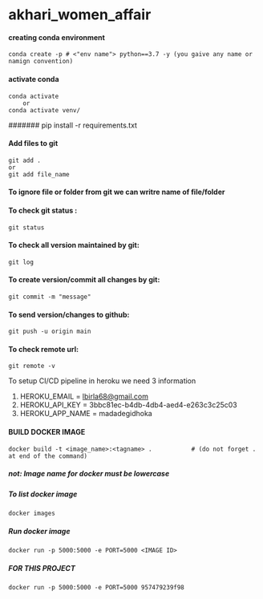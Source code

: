 
# akhari_women_affair

#### creating conda environment
```
conda create -p # <"env name"> python==3.7 -y (you gaive any name or namign convention) 
```
#### activate conda
```
conda activate
    or
conda activate venv/
```
####### pip install -r requirements.txt

#### Add files to git
```
git add .
or
git add file_name
```
#### To ignore file or folder from git we can writre name of file/folder
#### To check git status :
```
git status
```
#### To check all version maintained by git: 
```
git log
```
#### To create version/commit all changes by git: 
```
git commit -m "message"
```
#### To send version/changes to github: 
```
git push -u origin main
```
#### To check remote url:
```
git remote -v
```

To setup CI/CD pipeline in heroku we need 3 information
1. HEROKU_EMAIL = lbirla68@gmail.com
2. HEROKU_API_KEY = 3bbc81ec-b4db-4db4-aed4-e263c3c25c03
3. HEROKU_APP_NAME = madadegidhoka

#### BUILD DOCKER IMAGE
```
docker build -t <image_name>:<tagname> .           # (do not forget . at end of the command)
```
##### not: Image name for docker must be lowercase

##### To list docker image
```
docker images
```
##### Run docker image
```
docker run -p 5000:5000 -e PORT=5000 <IMAGE ID>
``` 
##### FOR THIS PROJECT 
```
docker run -p 5000:5000 -e PORT=5000 957479239f98
```